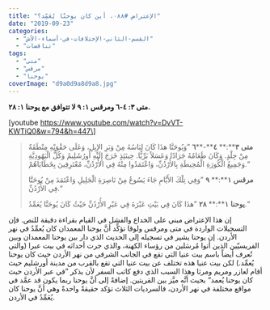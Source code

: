 ```yaml
---
title: "الإعتراض #٠٨٨، أين كان يوحنّا يُعَمِّد؟"
date: "2019-09-23"
categories: 
  - "القسم-الثاني-الإختلافات-في-أسماء-الأش"
  - "تناقضات"
tags: 
  - "متى"
  - "مرقس"
  - "يوحنا"
coverImage: "d9a0d9a8d9a8.jpg"
---
```


**متى ٣: ٤\-٦ ومرقس ١: ٩ لا تتوافق مع يوحنا ١: ٢٨.**

\[youtube https://www.youtube.com/watch?v=DvVT-KWTiQ0&w=794&h=447\]

> **متى** **٣****:** **٤****\-****٦** ”وَيُوحَنَّا هذَا كَانَ لِبَاسُهُ مِنْ وَبَرِ الإِبِلِ، وَعَلَى حَقْوَيْهِ مِنْطَقَةٌ مِنْ جِلْدٍ. وَكَانَ طَعَامُهُ جَرَادًا وَعَسَلاً بَرِّيًّا. حِينَئِذٍ خَرَجَ إِلَيْهِ أُورُشَلِيمُ وَكُلُّ الْيَهُودِيَّةِ وَجَمِيعُ الْكُورَةِ الْمُحِيطَةِ بِالأُرْدُنِّ، وَاعْتَمَدُوا مِنْهُ فِي الأُرْدُنِّ، مُعْتَرِفِينَ بِخَطَايَاهُمْ.“
> 
> **مرقس** **١****:** **٩** ”وَفِي تِلْكَ الأَيَّامِ جَاءَ يَسُوعُ مِنْ نَاصِرَةِ الْجَلِيلِ وَاعْتَمَدَ مِنْ يُوحَنَّا فِي الأُرْدُنِّ.“
> 
> **يوحنا** **١****:** **٢٨** ”هذَا كَانَ فِي بَيْتِ عَبْرَةَ فِي عَبْرِ الأُرْدُنِّ حَيْثُ كَانَ يُوحَنَّا يُعَمِّدُ.“

إن هذا الإعتراض مبني على الخداع والفشل في القيام بقراءة دقيقة للنص. فإن التسجيلات الواردة في متى ومرقس ولوقا تؤكِّد أنَّ يوحنا المعمدان كان يُعمِّدُ في نهر الأردن. إن يوحنا يشير في تسجيله إلى الحديث الذي دار بين يوحنا المعمدان وبين الفريسيّين الذين أتوا مُرسَلين من رؤساء الكهنة، والذي جرت أحداثه في بيت عبرا (والتي تُعرف أيضاً باسم بيت عنيا التي تقع في الجانب الشرقي من نهر الأردن حيث كان يوحنا يُعمِّد.) لكن بيت عنيا هذه تختلف عن بيت عنيا التي تقع بالقرب من مدينة أورشليم حيث أقام لعازر ومريم ومرثا وهذا السبب الذي دفع كاتب السفر لأن يذكر ”في عبر الأردن حيث كان يوحنا يُعمد“ بحيث أنَّه ميَّز بين القريتين. إضافةً إلى أنَّ يوحنا ربما يكون قد عمَّد في مواقع مختلفة في نهر الأردن، فالسرديات الثلاث تؤكد حقيقةً واحدةً وهي أنَّ يوحنا كان يُعَمِّدُ في الأردن.
